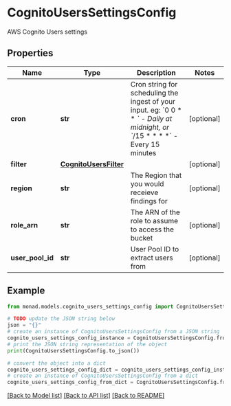 # CognitoUsersSettingsConfig

AWS Cognito Users settings

## Properties

Name | Type | Description | Notes
------------ | ------------- | ------------- | -------------
**cron** | **str** | Cron string for scheduling the ingest of your input. eg: &#x60;0 0 * * *&#x60; - Daily at midnight, or &#x60;*/15 * * * *&#x60; - Every 15 minutes | [optional] 
**filter** | [**CognitoUsersFilter**](CognitoUsersFilter.md) |  | [optional] 
**region** | **str** | The Region that you would receieve findings for | [optional] 
**role_arn** | **str** | The ARN of the role to assume to access the bucket | [optional] 
**user_pool_id** | **str** | User Pool ID to extract users from | [optional] 

## Example

```python
from monad.models.cognito_users_settings_config import CognitoUsersSettingsConfig

# TODO update the JSON string below
json = "{}"
# create an instance of CognitoUsersSettingsConfig from a JSON string
cognito_users_settings_config_instance = CognitoUsersSettingsConfig.from_json(json)
# print the JSON string representation of the object
print(CognitoUsersSettingsConfig.to_json())

# convert the object into a dict
cognito_users_settings_config_dict = cognito_users_settings_config_instance.to_dict()
# create an instance of CognitoUsersSettingsConfig from a dict
cognito_users_settings_config_from_dict = CognitoUsersSettingsConfig.from_dict(cognito_users_settings_config_dict)
```
[[Back to Model list]](../README.md#documentation-for-models) [[Back to API list]](../README.md#documentation-for-api-endpoints) [[Back to README]](../README.md)


